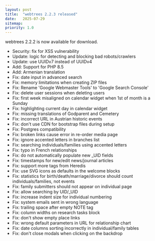 ```yaml
---
layout: post
title:  "webtrees 2.2.3 released"
date:   2025-07-29
sitemap:
priority: 1.0
---
```


webtrees 2.2.2 is now available for download.

* Security: fix for XSS vulnerability
* Update: logic for detecting and blocking bad robots/crawlers
* Update: use UUIDv7 instead of UUIDv4
* Add: Support for PHP 8.5
* Add: Armenian translation
* Fix: date input in advanced search
* Fix: memory limitations when creating ZIP files
* Fix: Rename 'Google Webmaster Tools' to 'Google Search Console'
* Fix: delete user sessions when deleting users
* Fix: first week misaligned on calendar widget when 1st of month is a Sunday
* Fix: highlighting current day in calendar widget
* Fix: missing translations of Godparent and Cemetery
* Fix: incorrect URL in Austrian historic events
* Fix: don't use CDN for bootstrap files during setup
* Fix: Postgres compatibility
* Fix: broken links cause error in re-order media page
* Fix: ignore accented letters in branches list
* Fix: searching individuals/families using accented letters
* Fix: typo in French relationships
* Fix: do not automatically populate new _UID fields
* Fix: timestamps for new/edit news/journal articles
* Fix: support more tags from Heredis
* Fix: use SVG icons as defaults in the welcome blocks
* Fix: statistics for birth/death/marriage/divorce should count individuals/families, not events 
* Fix: family submitters should not appear on individual page
* Fix: allow searching by UID/_UID
* Fix: increase indent size for individual numbering
* Fix: system emails sent in wrong language
* Fix: trailing space after empty NOTE tag
* Fix: column widths on research tasks block
* Fix: don't show empty place links
* Fix: wrong default parameters in URL for relationship chart
* Fix: date columns sorting incorrectly in individual/family tables
* Fix: don't close modals when clicking on the backdrop
